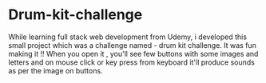# Drum-kit-challenge 
While learning full stack web development from Udemy, i developed this small project which was a challenge named - drum kit challenge. It was fun making it !!
When you open it , you'll see few buttons with some images and letters and on mouse click or key press from keyboard it'll produce sounds as per the image on buttons.
